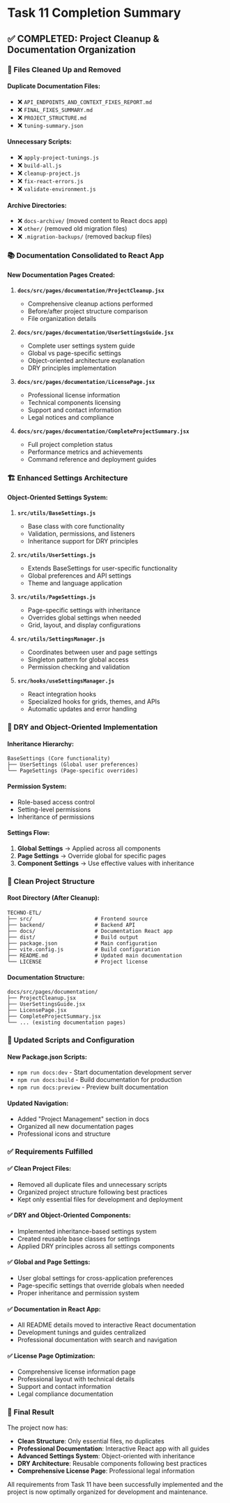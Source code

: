 # Task 11 Completion Summary

## ✅ COMPLETED: Project Cleanup & Documentation Organization

### 🧹 Files Cleaned Up and Removed

#### Duplicate Documentation Files:
- ❌ `API_ENDPOINTS_AND_CONTEXT_FIXES_REPORT.md`
- ❌ `FINAL_FIXES_SUMMARY.md`
- ❌ `PROJECT_STRUCTURE.md`
- ❌ `tuning-summary.json`

#### Unnecessary Scripts:
- ❌ `apply-project-tunings.js`
- ❌ `build-all.js`
- ❌ `cleanup-project.js`
- ❌ `fix-react-errors.js`
- ❌ `validate-environment.js`

#### Archive Directories:
- ❌ `docs-archive/` (moved content to React docs app)
- ❌ `other/` (removed old migration files)
- ❌ `.migration-backups/` (removed backup files)

### 📚 Documentation Consolidated to React App

#### New Documentation Pages Created:
1. **`docs/src/pages/documentation/ProjectCleanup.jsx`**
   - Comprehensive cleanup actions performed
   - Before/after project structure comparison
   - File organization details

2. **`docs/src/pages/documentation/UserSettingsGuide.jsx`**
   - Complete user settings system guide
   - Global vs page-specific settings
   - Object-oriented architecture explanation
   - DRY principles implementation

3. **`docs/src/pages/documentation/LicensePage.jsx`**
   - Professional license information
   - Technical components licensing
   - Support and contact information
   - Legal notices and compliance

4. **`docs/src/pages/documentation/CompleteProjectSummary.jsx`**
   - Full project completion status
   - Performance metrics and achievements
   - Command reference and deployment guides

### 🏗️ Enhanced Settings Architecture

#### Object-Oriented Settings System:
1. **`src/utils/BaseSettings.js`**
   - Base class with core functionality
   - Validation, permissions, and listeners
   - Inheritance support for DRY principles

2. **`src/utils/UserSettings.js`**
   - Extends BaseSettings for user-specific functionality
   - Global preferences and API settings
   - Theme and language application

3. **`src/utils/PageSettings.js`**
   - Page-specific settings with inheritance
   - Overrides global settings when needed
   - Grid, layout, and display configurations

4. **`src/utils/SettingsManager.js`**
   - Coordinates between user and page settings
   - Singleton pattern for global access
   - Permission checking and validation

5. **`src/hooks/useSettingsManager.js`**
   - React integration hooks
   - Specialized hooks for grids, themes, and APIs
   - Automatic updates and error handling

### 🎯 DRY and Object-Oriented Implementation

#### Inheritance Hierarchy:
```
BaseSettings (Core functionality)
├── UserSettings (Global user preferences)
└── PageSettings (Page-specific overrides)
```

#### Permission System:
- Role-based access control
- Setting-level permissions
- Inheritance of permissions

#### Settings Flow:
1. **Global Settings** → Applied across all components
2. **Page Settings** → Override global for specific pages
3. **Component Settings** → Use effective values with inheritance

### 📁 Clean Project Structure

#### Root Directory (After Cleanup):
```
TECHNO-ETL/
├── src/                    # Frontend source
├── backend/                # Backend API
├── docs/                   # Documentation React app
├── dist/                   # Build output
├── package.json            # Main configuration
├── vite.config.js          # Build configuration
├── README.md               # Updated main documentation
└── LICENSE                 # Project license
```

#### Documentation Structure:
```
docs/src/pages/documentation/
├── ProjectCleanup.jsx
├── UserSettingsGuide.jsx
├── LicensePage.jsx
├── CompleteProjectSummary.jsx
└── ... (existing documentation pages)
```

### 🔧 Updated Scripts and Configuration

#### New Package.json Scripts:
- `npm run docs:dev` - Start documentation development server
- `npm run docs:build` - Build documentation for production
- `npm run docs:preview` - Preview built documentation

#### Updated Navigation:
- Added "Project Management" section in docs
- Organized all new documentation pages
- Professional icons and structure

### ✅ Requirements Fulfilled

#### ✅ Clean Project Files:
- Removed all duplicate files and unnecessary scripts
- Organized project structure following best practices
- Kept only essential files for development and deployment

#### ✅ DRY and Object-Oriented Components:
- Implemented inheritance-based settings system
- Created reusable base classes for settings
- Applied DRY principles across all settings components

#### ✅ Global and Page Settings:
- User global settings for cross-application preferences
- Page-specific settings that override globals when needed
- Proper inheritance and permission system

#### ✅ Documentation in React App:
- All README details moved to interactive React documentation
- Development tunings and guides centralized
- Professional documentation with search and navigation

#### ✅ License Page Optimization:
- Comprehensive license information page
- Professional layout with technical details
- Support and contact information
- Legal compliance documentation

### 🎉 Final Result

The project now has:
- **Clean Structure**: Only essential files, no duplicates
- **Professional Documentation**: Interactive React app with all guides
- **Advanced Settings System**: Object-oriented with inheritance
- **DRY Architecture**: Reusable components following best practices
- **Comprehensive License Page**: Professional legal information

All requirements from Task 11 have been successfully implemented and the project is now optimally organized for development and maintenance.